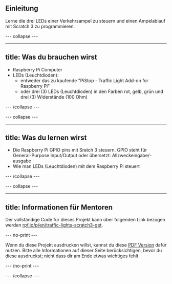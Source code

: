 ## Einleitung

Lerne die drei LEDs einer Verkehrsampel zu steuern und einen Ampelablauf mit Scratch 3 zu programmieren.

\--- collapse \---

* * *

## title: Was du brauchen wirst

- Raspberry Pi Computer
- LEDs (Leuchtdioden): 
    - entweder das zu kaufende "PiStop - Traffic Light Add-on for Raspberry Pi"
    - oder drei (3) LEDs (Leuchtdioden) in den Farben rot, gelb, grün und drei (3) Widerstände (100 Ohm)

\--- /collapse \---

\--- collapse \---

* * *

## title: Was du lernen wirst

- Die Raspberry Pi GPIO pins mit Sratch 3 steuern. GPIO steht für General-Purpose Input/Output oder übersetzt: Allzweckeingabe/-ausgabe
- Wie man LEDs (Leuchtdioden) mit dem Raspberry Pi steuert

\--- /collapse \---

\--- collapse \---

* * *

## title: Informationen für Mentoren

Der vollständige Code für dieses Projekt kann über folgenden Link bezogen werden [rpf.io/p/en/traffic-lights-scratch3-get](https://rpf.io/p/en/traffic-lights-scratch2-get).

\--- no-print \---

Wenn du diese Projekt ausdrucken willst, kannst du diese [PDF Version](https://github.com/raspberrypilearning/jam-worksheets/raw/master/pdf/Traffic-Lights-Scratch2.pdf) dafür nutzen. Bitte alle Informationen auf dieser Seite berücksichtigen, bevor du diese ausdruckst; nicht dass dir am Ende etwas wichtiges fehlt.

\--- /no-print \---

\--- /collapse \---